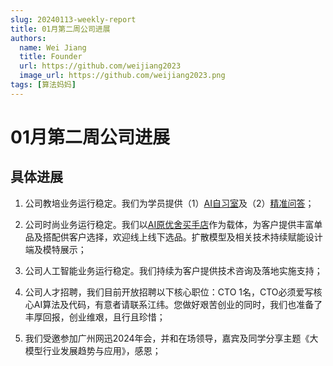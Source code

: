 ```yaml
---
slug: 20240113-weekly-report
title: 01月第二周公司进展
authors:
  name: Wei Jiang
  title: Founder
  url: https://github.com/weijiang2023
  image_url: https://github.com/weijiang2023.png
tags: [算法妈妈]
---
```


# 01月第二周公司进展
## 具体进展

1. 公司教培业务运行稳定。我们为学员提供（1）[AI自习室](https://www.Suanfamama.com/docs/space.for.education)及（2）[精准问答](https://www.Suanfamama.com/docs/precise-ir/intro)；

2. 公司时尚业务运行稳定。我们以[AI原优舍买手店](https://www.Suanfamama.com/docs/space.for.fashion)作为载体，为客户提供丰富单品及搭配供客户选择，欢迎线上线下选品。扩散模型及相关技术持续赋能设计端及模特展示；

3. 公司人工智能业务运行稳定。我们持续为客户提供技术咨询及落地实施支持；

4. 公司人才招聘，我们目前开放招聘以下核心职位：CTO 1名，CTO必须爱写核心AI算法及代码，有意者请联系江纬。您做好艰苦创业的同时，我们也准备了丰厚回报，创业维艰，且行且珍惜；

5. 我们受邀参加广州网迅2024年会，并和在场领导，嘉宾及同学分享主题《大模型行业发展趋势与应用》，感恩；